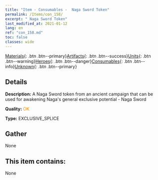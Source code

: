 ```yaml
---
title: "Item - Consumables -  Naga Sword Token"
permalink: /Items/con_158/
excerpt: " Naga Sword Token"
last_modified_at: 2021-01-12
lang: en
ref: "con_158.md"
toc: false
classes: wide
---
```

 [Materials](/Items/){: .btn .btn--primary}[Artifacts](/Items/Artifacts/){: .btn .btn--success}[Units](/Items/Units/){: .btn .btn--warning}[Heroes](/Items/Heroes/){: .btn .btn--danger}[Consumables](/Items/Consumables/){: .btn .btn--info}[Unknown](/Items/Unknown/){: .btn .btn--primary}

## Details
 **Description:** A Naga Sword token from an ancient campaign that can be used for awakening Naga's general exclusive potential - Naga Sword

 **Quality:** <span style="color: #FF8C00">OK</span>

 **Type:** EXCLUSIVE_SPLICE

## Gather

  None

## This item contains:

  None

